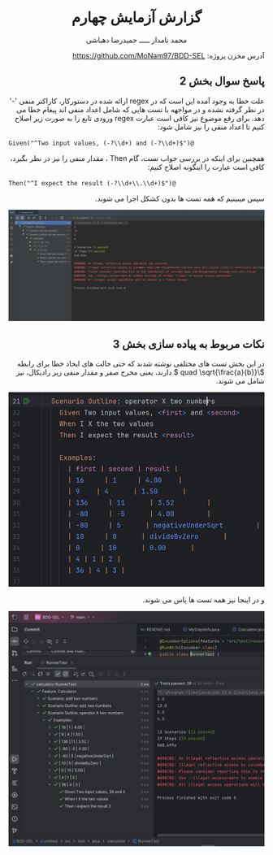 <div align='center'>

# گزارش آزمایش چهارم

محمد نامدار  ـــــ  حمیدرضا دهباشی
</div>

<div dir='rtl' align='right'>

آدرس مخزن پروژه: https://github.com/MoNam97/BDD-SEL

## پاسخ سوال بخش 2
علت خطا به وجود آمده این است که در regex
ارائه شده در دستورکار، کاراکتر منفی '-'
در نظر گرفته نشده و در مواجهه با تست هایی که شامل اعداد منفی اند پیغام خطا می دهد. برای رفع موضوع نیز کافی است عبارت regex 
ورودی تابع را به صورت زیر اصلاح کنیم تا اعداد منفی را نیز شامل شود:

<div align='left'>

` @Given("^Two input values, (-?\\d+) and (-?\\d+)$")`
</div>
همچنین برای اینکه در بررسی جواب تست، گام Then
، مقدار منفی را نیز در نظر بگیرد، کافی است عبارت را اینگونه اصلاح کنیم:

<div align='left'>

`@Then("^I expect the result (-?\\d+\\.\\d+)$")`
</div>

سپس میبینیم که همه تست ها بدون کشکل اجرا می شوند.

![pass tests](./images/8.PNG)

## نکات مربوط به پیاده سازی بخش 3

در این بخش تست های مختلفی نوشته شدند که حتی حالت های ایجاد خطا برای رابطه 
$\quad \sqrt{\frac{a}{b}} $
دارند، یعنی مخرج صفر و مقدار منفی زیر رادیکال، نیز شامل می شوند.

![tests](./images/9.PNG)

و در اینجا نیز همه تست ها پاس می شوند.

![all pass](./images/10.PNG)

</div>